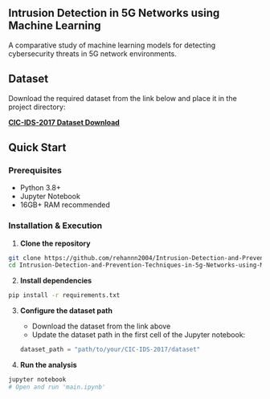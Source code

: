 ## Intrusion Detection in 5G Networks using Machine Learning

A comparative study of machine learning models for detecting cybersecurity threats in 5G network environments.

## Dataset

Download the required dataset from the link below and place it in the project directory:

**[CIC-IDS-2017 Dataset Download](https://drive.google.com/drive/folders/1WRbSuj06fjwANtrdto2YGqTMI5XkhCS5?usp=drive_link)**

## Quick Start

### Prerequisites
- Python 3.8+
- Jupyter Notebook
- 16GB+ RAM recommended

### Installation & Execution

1. **Clone the repository**
```bash
git clone https://github.com/rehannn2004/Intrusion-Detection-and-Prevention-Techniques-in-5g-Networks-using-Machine-Learning.git
cd Intrusion-Detection-and-Prevention-Techniques-in-5g-Networks-using-Machine-Learning
```

2. **Install dependencies**
```bash
pip install -r requirements.txt
```

3. **Configure the dataset path**
   - Download the dataset from the link above
   - Update the dataset path in the first cell of the Jupyter notebook:
   ```python
   dataset_path = "path/to/your/CIC-IDS-2017/dataset"
   ```

4. **Run the analysis**
```bash
jupyter notebook
# Open and run 'main.ipynb'
```


